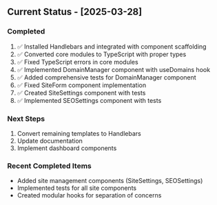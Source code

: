 ## Current Status - [2025-03-28]

### Completed
1. ✅ Installed Handlebars and integrated with component scaffolding
2. ✅ Converted core modules to TypeScript with proper types
3. ✅ Fixed TypeScript errors in core modules
4. ✅ Implemented DomainManager component with useDomains hook
5. ✅ Added comprehensive tests for DomainManager component
6. ✅ Fixed SiteForm component implementation
7. ✅ Created SiteSettings component with tests
8. ✅ Implemented SEOSettings component with tests

### Next Steps
1. Convert remaining templates to Handlebars
2. Update documentation
3. Implement dashboard components

### Recent Completed Items
- Added site management components (SiteSettings, SEOSettings)
- Implemented tests for all site components
- Created modular hooks for separation of concerns
